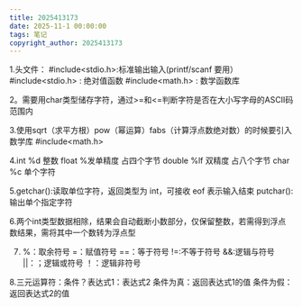 ```yaml
---
title: 2025413173
date: 2025-11-1 00:00:00
tags: 笔记
copyright_author: 2025413173
---
```



1.头文件：
#include<stdio.h>:标准输出输入(printf/scanf 要用）
#include<stdio.h> : 绝对值函数
#include<math.h> : 数学函数库

2。需要用char类型储存字符，通过>=和<=判断字符是否在大小写字母的ASCII码范围内

3.使用sqrt（求平方根）pow（幂运算）fabs（计算浮点数绝对数）的时候要引入数学库 #include<math.h>

4.int %d 整数
float %发单精度 占四个字节
double %lf 双精度 占八个字节
char %c 单个字符

5.getchar():读取单位字符，返回类型为 int，可接收 eof 表示输入结束
putchar():输出单个指定字符

6.两个int类型数据相除，结果会自动截断小数部分，仅保留整数，若需得到浮点数结果，需将其中一个数转为浮点型

7. %：取余符号
    =：赋值符号
    ==：等于符号
    !=:不等于符号
    &&:逻辑与符号
    ||：；逻辑或符号
    ！：逻辑非符号

8.三元运算符：条件？表达式1：表达式2
条件为真：返回表达式1的值
条件为假：返回表达式2的值